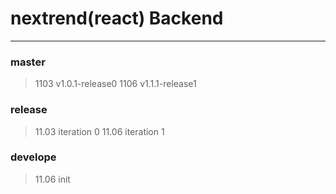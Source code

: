# nextrend(react) Backend
---

### master
> 1103 v1.0.1-release0
1106 v1.1.1-release1

### release
> 11.03 iteration 0
11.06 iteration 1

### develope
> 11.06 init
